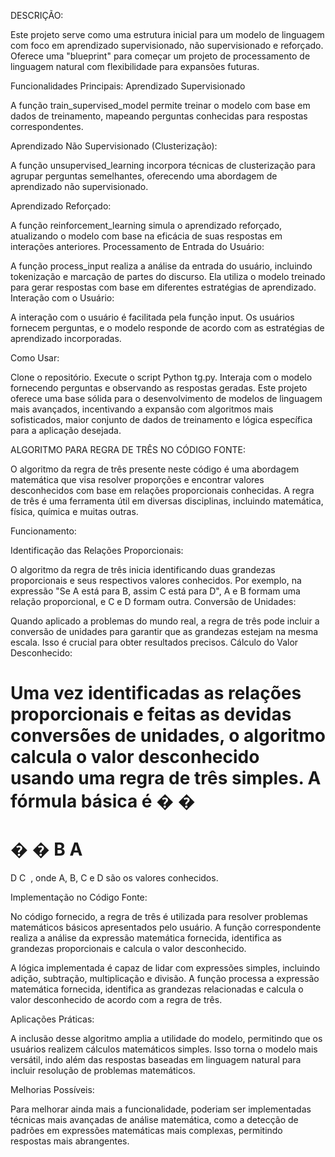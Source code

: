DESCRIÇÃO:


Este projeto serve como uma estrutura inicial para um modelo de linguagem com foco em aprendizado supervisionado, não supervisionado e reforçado. Oferece uma "blueprint" para começar um projeto de processamento de linguagem natural com flexibilidade para expansões futuras.

Funcionalidades Principais: Aprendizado Supervisionado

A função train_supervised_model permite treinar o modelo com base em dados de treinamento, mapeando perguntas conhecidas para respostas correspondentes.

Aprendizado Não Supervisionado (Clusterização):

A função unsupervised_learning incorpora técnicas de clusterização para agrupar perguntas semelhantes, oferecendo uma abordagem de aprendizado não supervisionado.

Aprendizado Reforçado:

A função reinforcement_learning simula o aprendizado reforçado, atualizando o modelo com base na eficácia de suas respostas em interações anteriores.
Processamento de Entrada do Usuário:

A função process_input realiza a análise da entrada do usuário, incluindo tokenização e marcação de partes do discurso. Ela utiliza o modelo treinado para gerar respostas com base em diferentes estratégias de aprendizado.
Interação com o Usuário:

A interação com o usuário é facilitada pela função input. Os usuários fornecem perguntas, e o modelo responde de acordo com as estratégias de aprendizado incorporadas.

Como Usar:

Clone o repositório.
Execute o script Python tg.py.
Interaja com o modelo fornecendo perguntas e observando as respostas geradas.
Este projeto oferece uma base sólida para o desenvolvimento de modelos de linguagem mais avançados, incentivando a expansão com algoritmos mais sofisticados, maior conjunto de dados de treinamento e lógica específica para a aplicação desejada.


ALGORITMO PARA REGRA DE TRÊS NO CÓDIGO FONTE:


O algoritmo da regra de três presente neste código é uma abordagem matemática que visa resolver proporções e encontrar valores desconhecidos com base em relações proporcionais conhecidas. A regra de três é uma ferramenta útil em diversas disciplinas, incluindo matemática, física, química e muitas outras.

Funcionamento:

Identificação das Relações Proporcionais:

O algoritmo da regra de três inicia identificando duas grandezas proporcionais e seus respectivos valores conhecidos. Por exemplo, na expressão "Se A está para B, assim C está para D", A e B formam uma relação proporcional, e C e D formam outra.
Conversão de Unidades:

Quando aplicado a problemas do mundo real, a regra de três pode incluir a conversão de unidades para garantir que as grandezas estejam na mesma escala. Isso é crucial para obter resultados precisos.
Cálculo do Valor Desconhecido:

Uma vez identificadas as relações proporcionais e feitas as devidas conversões de unidades, o algoritmo calcula o valor desconhecido usando uma regra de três simples. A fórmula básica é 
�
�
=
�
�
B
A
​
 = 
D
C
​
 , onde A, B, C e D são os valores conhecidos.
 
Implementação no Código Fonte:

No código fornecido, a regra de três é utilizada para resolver problemas matemáticos básicos apresentados pelo usuário. A função correspondente realiza a análise da expressão matemática fornecida, identifica as grandezas proporcionais e calcula o valor desconhecido.

A lógica implementada é capaz de lidar com expressões simples, incluindo adição, subtração, multiplicação e divisão. A função processa a expressão matemática fornecida, identifica as grandezas relacionadas e calcula o valor desconhecido de acordo com a regra de três.

Aplicações Práticas:

A inclusão desse algoritmo amplia a utilidade do modelo, permitindo que os usuários realizem cálculos matemáticos simples. Isso torna o modelo mais versátil, indo além das respostas baseadas em linguagem natural para incluir resolução de problemas matemáticos.

Melhorias Possíveis:

Para melhorar ainda mais a funcionalidade, poderiam ser implementadas técnicas mais avançadas de análise matemática, como a detecção de padrões em expressões matemáticas mais complexas, permitindo respostas mais abrangentes.

